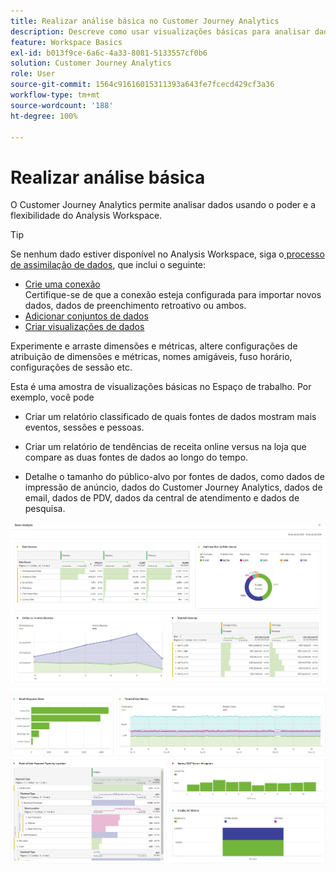 ```yaml
---
title: Realizar análise básica no Customer Journey Analytics
description: Descreve como usar visualizações básicas para analisar dados no Customer Journey Analytics
feature: Workspace Basics
exl-id: b013f9ce-6a6c-4a33-8081-5133557cf0b6
solution: Customer Journey Analytics
role: User
source-git-commit: 1564c91616015311393a643fe7fcecd429cf3a36
workflow-type: tm+mt
source-wordcount: '188'
ht-degree: 100%

---
```


# Realizar análise básica

O Customer Journey Analytics permite analisar dados usando o poder e a flexibilidade do Analysis Workspace.

>[!TIP]
>
>Se nenhum dado estiver disponível no Analysis Workspace, siga o[ processo de assimilação de dados](/help/data-ingestion/data-ingestion.md), que inclui o seguinte:<ul><li>[Crie uma conexão](/help/connections/create-connection.md#create-and-configure-the-connection) </br>Certifique-se de que a conexão esteja configurada para importar novos dados, dados de preenchimento retroativo ou ambos.</li><li>[Adicionar conjuntos de dados](/help/connections/create-connection.md#add-and-configure-datasets)</li><li>[Criar visualizações de dados](/help/data-views/create-dataview.md)</li></ul>

Experimente e arraste dimensões e métricas, altere configurações de atribuição de dimensões e métricas, nomes amigáveis, fuso horário, configurações de sessão etc.

Esta é uma amostra de visualizações básicas no Espaço de trabalho. Por exemplo, você pode

* Criar um relatório classificado de quais fontes de dados mostram mais eventos, sessões e pessoas.

* Criar um relatório de tendências de receita online versus na loja que compare as duas fontes de dados ao longo do tempo.

* Detalhe o tamanho do público-alvo por fontes de dados, como dados de impressão de anúncio, dados do Customer Journey Analytics, dados de email, dados de PDV, dados da central de atendimento e dados de pesquisa.

![Exemplos de visualizações de gráficos de análise básica. ](assets/cja-basic-analysis.png)

![Mais exemplos de visualizações de gráficos de análise básica](assets/cja-basic-analysis2.png)
